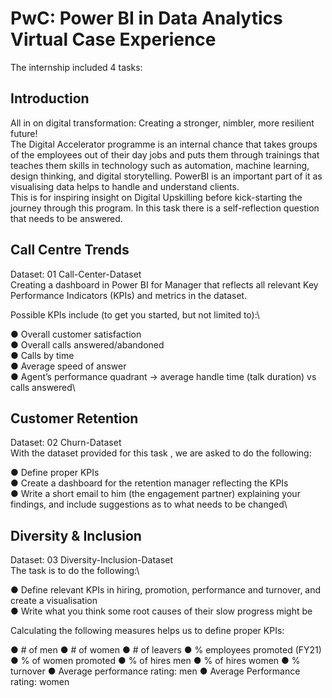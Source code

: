 # PwC: Power BI in Data Analytics Virtual Case Experience
The internship included 4 tasks:
## Introduction
All in on digital transformation: Creating a stronger, nimbler, more resilient future!\
The Digital Accelerator programme is an internal chance that takes groups of the employees out of their day jobs and puts them through trainings that teaches them skills in technology such as automation, machine learning, design thinking, and digital storytelling. PowerBI is an important part of it as visualising data helps to handle and understand clients.\
This is for inspiring insight on Digital Upskilling before kick-starting the journey through this program. In this task there is a self-reflection question that needs to be answered.

## Call Centre Trends
Dataset: 01 Call-Center-Dataset\
Creating a dashboard in Power BI for Manager that reflects all relevant Key Performance Indicators (KPIs) and metrics in the dataset.

Possible KPIs include (to get you started, but not limited to):\

● Overall customer satisfaction\
● Overall calls answered/abandoned\
● Calls by time\
● Average speed of answer\
● Agent’s performance quadrant -> average handle time (talk duration) vs calls answered\

## Customer Retention
Dataset: 02 Churn-Dataset\
With the dataset provided for this task , we are asked to do the following:

● Define proper KPIs\
● Create a dashboard for the retention manager reflecting the KPIs\
● Write a short email to him (the engagement partner) explaining your findings, and include suggestions as to what needs to be changed\

## Diversity & Inclusion
Dataset: 03 Diversity-Inclusion-Dataset\
The task is to do the following:\

● Define relevant KPIs in hiring, promotion, performance and turnover, and create a visualisation\
● Write what you think some root causes of their slow progress might be

Calculating the following measures helps us to define proper KPIs:

● # of men
● # of women
● # of leavers
● % employees promoted (FY21)
● % of women promoted
● % of hires men
● % of hires women
● % turnover 
● Average performance rating: men
● Average Performance rating: women
